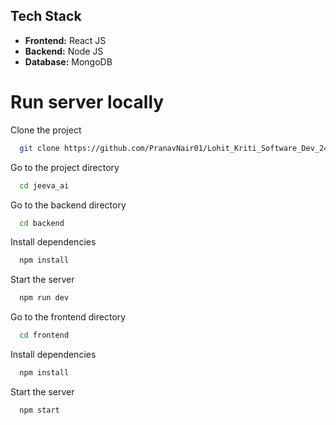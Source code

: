 ## Tech Stack

- **Frontend:** React JS
- **Backend:** Node JS
- **Database:** MongoDB

# Run server locally

Clone the project

```bash
  git clone https://github.com/PranavNair01/Lohit_Kriti_Software_Dev_24
```

Go to the project directory

```bash
  cd jeeva_ai
```

Go to the backend directory

```bash
  cd backend
```

Install dependencies

```bash
  npm install
```

Start the server

```bash
  npm run dev
```

Go to the frontend directory

```bash
  cd frontend
```

Install dependencies

```bash
  npm install
```

Start the server

```bash
  npm start
```
